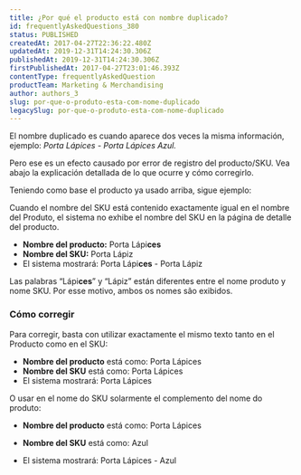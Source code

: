```yaml
---
title: ¿Por qué el producto está con nombre duplicado?
id: frequentlyAskedQuestions_380
status: PUBLISHED
createdAt: 2017-04-27T22:36:22.480Z
updatedAt: 2019-12-31T14:24:30.306Z
publishedAt: 2019-12-31T14:24:30.306Z
firstPublishedAt: 2017-04-27T23:01:46.393Z
contentType: frequentlyAskedQuestion
productTeam: Marketing & Merchandising
author: authors_3
slug: por-que-o-produto-esta-com-nome-duplicado
legacySlug: por-que-o-produto-esta-com-nome-duplicado
---
```


El nombre duplicado es cuando aparece dos veces la misma información, ejemplo: _Porta Lápices - Porta Lápices Azul._

Pero ese es un efecto causado por error de registro del producto/SKU. Vea abajo la explicación detallada de lo que ocurre y cómo corregirlo.

Teniendo como base el producto ya usado arriba, sigue ejemplo:

Cuando el nombre del SKU está contenido exactamente igual en el nombre del Produto, el sistema no exhibe el nombre del SKU en la página de detalle del producto.

- **Nombre del producto:** Porta Lápi**ces**
- **Nombre del SKU:** Porta Lápiz
- El sistema mostrará: Porta Lápi**ces** - Porta Lápiz

Las palabras “Lápi**ces**” y “Lápiz” están diferentes entre el nome produto y nome SKU.
Por esse motivo, ambos os nomes são exibidos.

### Cómo corregir

Para corregir, basta con utilizar exactamente el mismo texto tanto en el Producto como en el SKU:

- **Nombre del producto** está como: Porta Lápices
- **Nombre del SKU** está como: Porta Lápices
- El sistema mostrará: Porta Lápices

O usar en el nome do SKU solarmente el complemento del nome do produto:

- **Nombre del producto** está como: Porta Lápices
- **Nombre del SKU** está como: Azul

- El sistema mostrará: Porta Lápices - Azul
